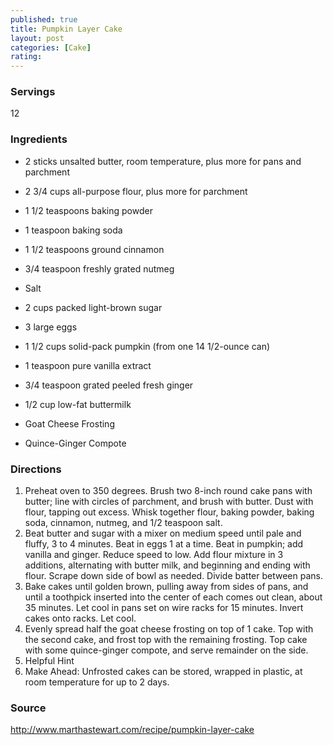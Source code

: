 ```yaml
---
published: true
title: Pumpkin Layer Cake
layout: post
categories: [Cake]
rating: 
---
```

### Servings
12

### Ingredients
- 2 sticks unsalted butter, room temperature, plus more for pans and parchment
- 2 3/4 cups all-purpose flour, plus more for parchment
- 1 1/2 teaspoons baking powder
- 1 teaspoon baking soda
- 1 1/2 teaspoons ground cinnamon
- 3/4 teaspoon freshly grated nutmeg
- Salt
- 2 cups packed light-brown sugar
- 3 large eggs
- 1 1/2 cups solid-pack pumpkin (from one 14 1/2-ounce can)
- 1 teaspoon pure vanilla extract
- 3/4 teaspoon grated peeled fresh ginger
- 1/2 cup low-fat buttermilk

- Goat Cheese Frosting
- Quince-Ginger Compote




### Directions
1. Preheat oven to 350 degrees. Brush two 8-inch round cake pans with butter; line with circles of parchment, and brush with butter. Dust with flour, tapping out excess. Whisk together flour, baking powder, baking soda, cinnamon, nutmeg, and 1/2 teaspoon salt.
2. Beat butter and sugar with a mixer on medium speed until pale and fluffy, 3 to 4 minutes. Beat in eggs 1 at a time. Beat in pumpkin; add vanilla and ginger. Reduce speed to low. Add flour mixture in 3 additions, alternating with butter milk, and beginning and ending with flour. Scrape down side of bowl as needed. Divide batter between pans.
3. Bake cakes until golden brown, pulling away from sides of pans, and until a toothpick inserted into the center of each comes out clean, about 35 minutes. Let cool in pans set on wire racks for 15 minutes. Invert cakes onto racks. Let cool.
4. Evenly spread half the goat cheese frosting on top of 1 cake. Top with the second cake, and frost top with the remaining frosting. Top cake with some quince-ginger compote, and serve remainder on the side.
5. Helpful Hint
6. Make Ahead: Unfrosted cakes can be stored, wrapped in plastic, at room temperature for up to 2 days.

### Source
<a href="http://www.marthastewart.com/recipe/pumpkin-layer-cake" target="new">http://www.marthastewart.com/recipe/pumpkin-layer-cake</a>

